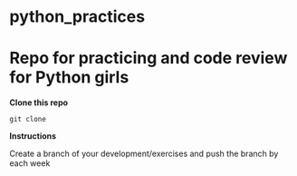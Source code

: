 # python_practices
# Repo for practicing and code review for Python girls

**Clone this repo**

```
git clone
```

**Instructions**

Create a branch of your development/exercises and push the branch by each week


